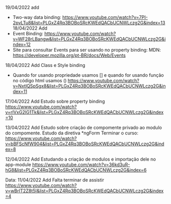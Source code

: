19/04/2022
add
 - Two-way data binding: https://www.youtube.com/watch?v=7PI-2pvLTu8&list=PLGxZ4Rq3BOBoSRcKWEdQACbUCNWLczg2G&index=13
18/04/2022
Add
- Event Binding: https://www.youtube.com/watch?v=WF28rLBangw&list=PLGxZ4Rq3BOBoSRcKWEdQACbUCNWLczg2G&index=12
- Site para consultar Events para ser usando no property binding:
MDN: https://developer.mozilla.org/pt-BR/docs/Web/Events

18/04/2022
Add
Class e Style binding
- Quando for usando propriedade usamos [] e quando for usando função no código html usamos ()
https://www.youtube.com/watch?v=NxtlQSpSgx8&list=PLGxZ4Rq3BOBoSRcKWEdQACbUCNWLczg2G&index=11

17/04/2022
Add
Estudo sobre property binding
https://www.youtube.com/watch?v=rlVxG2lG1Tk&list=PLGxZ4Rq3BOBoSRcKWEdQACbUCNWLczg2G&index=10

13/04/2022
Add
Estudo sobre criação de compomente privado ao modulo do compomente.
Estudo da diretiva *ngForm
Terminar o curso: https://www.youtube.com/watch?v=bBFScNfW904&list=PLGxZ4Rq3BOBoSRcKWEdQACbUCNWLczg2G&index=8

12/04/2022
Add
Estudando a criação de modulos e importação dele no app-module
https://www.youtube.com/watch?v=36kd3uR-hG8&list=PLGxZ4Rq3BOBoSRcKWEdQACbUCNWLczg2G&index=6

Data: 11/04/2022
Add
Falta terminar de assistir
https://www.youtube.com/watch?v=wBrIT2Z8t5I&list=PLGxZ4Rq3BOBoSRcKWEdQACbUCNWLczg2G&index=4
